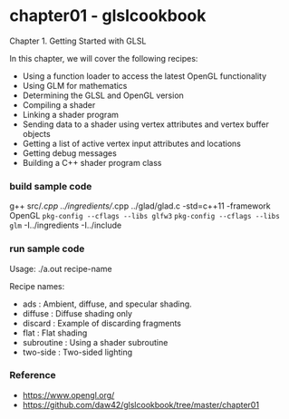 chapter01 - glslcookbook
===============

Chapter 1. Getting Started with GLSL <br/>

In this chapter, we will cover the following recipes:  <br/>
- Using a function loader to access the latest OpenGL functionality 
- Using GLM for mathematics 
- Determining the GLSL and OpenGL version 
- Compiling a shader 
- Linking a shader program 
- Sending data to a shader using vertex attributes and vertex buffer objects 
- Getting a list of active vertex input attributes and locations
- Getting debug messages 
- Building a C++ shader program class

### build sample code
g++ src/*.cpp  ../ingredients/*.cpp ../glad/glad.c  -std=c++11  -framework OpenGL `pkg-config --cflags --libs glfw3` `pkg-config --cflags --libs glm` -I../ingredients -I../include <br/>

### run sample code
Usage: ./a.out recipe-name <br/>

Recipe names:  <br/>
- ads : Ambient, diffuse, and specular shading. <br/>
- diffuse : Diffuse shading only <br/>
- discard : Example of discarding fragments <br/>
- flat : Flat shading <br/>
- subroutine : Using a shader subroutine <br/>
- two-side : Two-sided lighting <br/>



### Reference <br/>
- https://www.opengl.org/
- https://github.com/daw42/glslcookbook/tree/master/chapter01

